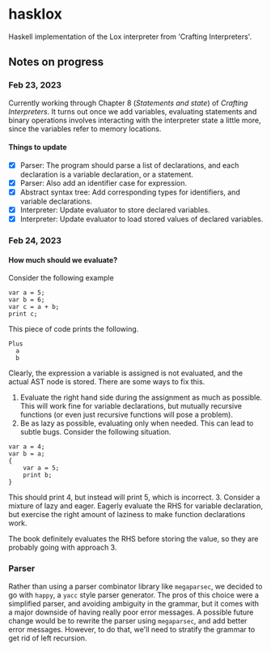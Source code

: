# hasklox
Haskell implementation of the Lox interpreter from 'Crafting Interpreters'.

## Notes on progress

### Feb 23, 2023
Currently working through Chapter 8 (*Statements and state*) of *Crafting Interpreters*.
It turns out once we add variables, evaluating statements and binary operations involves interacting with the interpreter state a little more, since the variables refer to memory locations.

#### Things to update
- [x] Parser: The program should parse a list of declarations, and each declaration is a variable declaration, or a statement.
- [x] Parser: Also add an identifier case for expression.
- [x] Abstract syntax tree: Add corresponding types for identifiers, and variable declarations.
- [x] Interpreter: Update evaluator to store declared variables.
- [x] Interpreter: Update evaluator to load stored values of declared variables.

### Feb 24, 2023

#### How much should we evaluate?
Consider the following example

```
var a = 5;
var b = 6;
var c = a + b;
print c;
```

This piece of code prints the following.

```
Plus
  a
  b
```

Clearly, the expression a variable is assigned is not evaluated, and the actual AST node is stored.
There are some ways to fix this.

1. Evaluate the right hand side during the assignment as much as possible. This will work fine for variable declarations, but mutually recursive functions (or even just recursive functions will pose a problem).
2. Be as lazy as possible, evaluating only when needed. This can lead to subtle bugs. Consider the following situation.
```
var a = 4;
var b = a;
{
    var a = 5;
    print b;
}
```
This should print 4, but instead will print 5, which is incorrect.
3. Consider a mixture of lazy and eager. Eagerly evaluate the RHS for variable declaration, but exercise the right amount of laziness to make function declarations work.

The book definitely evaluates the RHS before storing the value, so they are probably going with approach 3.

### Parser

Rather than using a parser combinator library like `megaparsec`, we decided to go with `happy`, a `yacc` style parser generator. The pros of this choice were a simplified parser, and avoiding ambiguity in the grammar, but it comes with a major downside of having really poor error messages. A possible future change would be to rewrite the parser using `megaparsec`, and add better error messages. However, to do that, we'll need to stratify the grammar to get rid of left recursion.